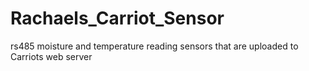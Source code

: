 # Rachaels_Carriot_Sensor
rs485 moisture and temperature reading sensors that are uploaded to Carriots web server
